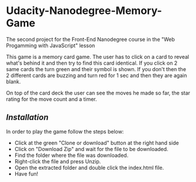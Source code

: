 # Udacity-Nanodegree-Memory-Game
The second project for the Front-End Nanodegree course in the "Web Progamming with JavaScript" lesson

This game is a memory card game. The user has to click on a card to reveal what's behind it and then try to find this card identical.
If you click on 2 same cards the turn green and their symbol is shown. If you don't then the 2 different cards are buzzing and turn red for 1 sec and then they are again blank.

On top of the card deck the user can see the moves he made so far, the star rating for the move count and a timer.

## *Installation*
In order to play the game follow the steps below:
* Click at the green "Clone or download" button at the right hand side
* Click on "Download Zip" and wait for the file to be downloaded.
* Find the folder where the file was downloaded.
* Right-click the file and press Unzip.
* Open the extracted folder and double click the index.html file.
* Have fun!
